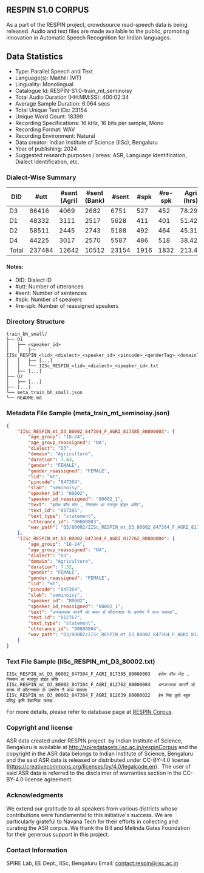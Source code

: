 ## RESPIN S1.0 CORPUS ##

As a part of the RESPIN project, crowdsource read-speech data is being released. Audio and text files
are made available to the public, promoting innovation in Automatic Speech Recognition for Indian languages.

## Data Statistics ##

- Type: Parallel Speech and Text
- Language(s): Maithili (MT)
- Linguality: Monolingual
- Catalogue Id: RESPIN-S1.0-train_mt_seminoisy
- Total Audio Duration (HH:MM:SS): 400:02:34
- Average Sample Duration: 6.064 secs
- Total Unique Text IDs: 23154
- Unique Word Count: 18399
- Recording Specifications: 16 kHz, 16 bits per sample, Mono
- Recording Format: WAV
- Recording Environment: Natural
- Data creator: Indian Institute of Science (IISc), Bengaluru
- Year of publishing: 2024
- Suggested research purposes / areas: ASR, Language Identification, Dialect Identification, etc.

### Dialect-Wise Summary ###
| DID   | #utt | #sent (Agri) | #sent (Bank) | #sent | #spk | #re-spk | Agri (hrs) | Bank (hrs) | Total (hrs) |
|-------|------|--------------|--------------|-------|------|---------|------------|------------|-------------|
| D3 | 86416 | 4069 | 2682 | 6751 | 527 | 452 | 78.29 | 56.93 | 135.21 |
| D1 | 48332 | 3111 | 2517 | 5628 | 411 | 401 | 51.42 | 41.60 | 93.01 |
| D2 | 58511 | 2445 | 2743 | 5188 | 492 | 464 | 45.31 | 51.37 | 96.68 |
| D4 | 44225 | 3017 | 2570 | 5587 | 486 | 518 | 38.42 | 36.72 | 75.14 |
| Total | 237484 | 12642 | 10512 | 23154 | 1916 | 1832 | 213.43 | 186.61 | 400.04 |



#### Notes:
- DID: Dialect ID
- #utt: Number of utterances
- #sent: Number of sentences
- #spk: Number of speakers
- #re-spk: Number of reassigned speakers

### Directory Structure ###
```
train_bh_small/
├── D1
│   ├── <speaker_id>
│   │   ├── IISc_RESPIN_<lid>_<dialect>_<speaker_id>_<pincode>_<genderTag>_<domainTag>_<text_id>_<uttid>.wav
│   │   ├── [...]
│   │   └── IISc_RESPIN_<lid>_<dialect>_<speaker_id>.txt
│   ├── [...]
├── D2
│   ├── [...]
├── [...]
└── meta_train_bh_small.json
└── README.md
```

### Metadata File Sample (meta_train_mt_seminoisy.json) ###

```json
{
    "IISc_RESPIN_mt_D3_80002_847304_F_AGRI_817385_80000003": {
        "age_group": "18-24",
        "age_group_reassigned": "NA",
        "dialect": "D3",
        "domain": "Agriculture",
        "duration": 7.43,
        "gender": "FEMALE",
        "gender_reassigned": "FEMALE",
        "lid": "mt",
        "pincode": "847304",
        "slab": "seminoisy",
        "speaker_id": "80002",
        "speaker_id_reassigned": "80002_1",
        "text": "हरोथ बाँस मोट , निस्सन आ मजगुत होइत अछि",
        "text_id": "817385",
        "text_type": "statement",
        "utterance_id": "80000003",
        "wav_path": "D3/80002/IISc_RESPIN_mt_D3_80002_847304_F_AGRI_817385_80000003.wav"
    },
    "IISc_RESPIN_mt_D3_80002_847304_F_AGRI_812762_80000004": {
        "age_group": "18-24",
        "age_group_reassigned": "NA",
        "dialect": "D3",
        "domain": "Agriculture",
        "duration": 7.32,
        "gender": "FEMALE",
        "gender_reassigned": "FEMALE",
        "lid": "mt",
        "pincode": "847304",
        "slab": "seminoisy",
        "speaker_id": "80002",
        "speaker_id_reassigned": "80002_1",
        "text": "धनअभावक कारणेँ ओ समय सॅ कीटनाशक के उपयोग नै कअ सकला",
        "text_id": "812762",
        "text_type": "statement",
        "utterance_id": "80000004",
        "wav_path": "D3/80002/IISc_RESPIN_mt_D3_80002_847304_F_AGRI_812762_80000004.wav"
    }
}
```

### Text File Sample (IISc_RESPIN_mt_D3_80002.txt) ###
```
IISc_RESPIN_mt_D3_80002_847304_F_AGRI_817385_80000003	हरोथ बाँस मोट , निस्सन आ मजगुत होइत अछि
IISc_RESPIN_mt_D3_80002_847304_F_AGRI_812762_80000004	धनअभावक कारणेँ ओ समय सॅ कीटनाशक के उपयोग नै कअ सकला
IISc_RESPIN_mt_D3_80002_847304_F_AGRI_812639_80000022	हेम सिंह प्रुथी बहुत प्रसिद्ध कृषि वैज्ञानिक छलाह
```

For more details, please refer to database page at [RESPIN Corpus](http://spiredatasets.iisc.ac.in/respinCorpus).

### Copyright and license ###

ASR data created under RESPIN project  by Indian Institute of Science, Bengaluru is available
at http://spiredatasets.iisc.ac.in/respinCorpus and the copyright in the ASR data belongs to
Indian Institute of Science, Bengaluru and the said ASR data is released or distributed under
CC-BY-4.0 license (https://creativecommons.org/licenses/by/4.0/legalcode.en).  The user of
said ASR data is referred to the disclaimer of warranties section in the CC-BY-4.0 license
agreement.


### Acknowledgments ###

We extend our gratitude to all speakers from various districts whose contributions were fundamental to this initiative's success.
We are particularly grateful to Navana Tech for their efforts in collecting and curating the ASR corpus.
We thank the Bill and Melinda Gates Foundation for their generous support in this project.

### Contact Information ###

SPIRE Lab, EE Dept., IISc, Bengaluru
Email: contact.respin@iisc.ac.in